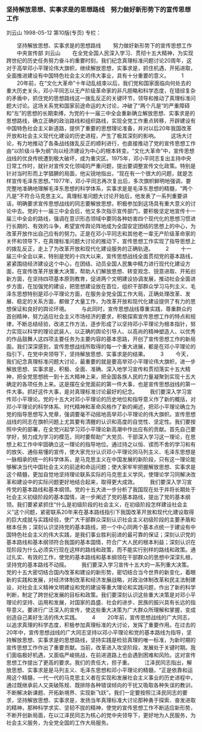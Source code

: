 ### 坚持解放思想、实事求是的思想路线　努力做好新形势下的宣传思想工作
刘云山
1998-05-12
第10版(专页)
专栏：

　　坚持解放思想、实事求是的思想路线
　　努力做好新形势下的宣传思想工作
　　中央宣传部  刘云山
　　在全党全国人民深入学习、贯彻十五大精神，为实现跨世纪的历史任务努力奋斗的重要时刻，我们纪念真理标准问题讨论20周年，这对于高举邓小平理论伟大旗帜，继续解放思想，实事求是，抓住机遇，开拓进取，全面推进建设有中国特色社会主义的伟大事业，具有十分重要的意义。
　　1
　　20年前，在“文化大革命”十年动乱结束以后，我们党和国家面临向何处去的重大历史关头，邓小平同志以无产阶级革命家的非凡胆略和科学态度，在错综复杂的矛盾中，抓住党的思想路线这一拨乱反正的关键环节，领导和推动了真理标准问题大讨论。这场关系党和国家前途命运的大讨论，冲破了“两个凡是”的严重障碍和“左”的思想的长期束缚，为党的十一届三中全会重新确立解放思想、实事求是的思想路线，确立正确的政治路线和组织路线，实现全党工作重点转移，开辟建设有中国特色社会主义新道路，提供了重要的思想理论准备，并对以后20年我国改革开放和社会主义现代化建设的历史进程，产生了极其深刻的影响。
　　这场大讨论，有力地推动了各条战线拨乱反正的顺利进行，也直接推动了党的宣传思想工作由“以阶级斗争为纲”向以经济建设为中心的根本转变。“文化大革命”中，宣传思想战线的优良传统遭到极大破坏，成为重灾区。1975年，邓小平同志复出主持中央日常工作时，就针对宣传文化领域的严重问题，提出要调整宣传文化政策。特别是针对当时形而上学猖獗的局面，他尖锐地指出，“现在有一个很大的问题，就是怎样宣传毛泽东思想。”1977年，邓小平同志再次复出后，多次旗帜鲜明地强调，要完整地准确地理解毛泽东思想的科学体系，实事求是是毛泽东思想的精髓，“两个凡是”不符合马克思主义。真理标准问题大讨论开始后，他发表了一系列重要讲话，明确要求宣传思想战线的同志要解放思想，积极参加到这场具有重大意义的讨论中去。党的十一届三中全会后，他又多次指示宣传部门，要积极坚定地宣传十一届三中全会的路线，强调在意识形态领域中要同各种妨害四个现代化的思想习惯进行长期的、有效的斗争，希望宣传舆论阵地成为全国安定团结的思想上的中心，为改革开放作出自己应有的努力。正是在邓小平同志和其他老一辈无产阶级革命家的关怀和领导下，在真理标准问题大讨论的推动下，宣传思想工作实现了指导思想上的拨乱反正，走上了为改革开放和现代化建设服务的正确轨道。
　　2
　　十一届三中全会以来，特别是党的十四大以来，宣传思想战线全面贯彻党的基本路线，紧紧围绕经济建设这个中心，在团结、动员全国人民集中精力进行现代化建设方面，在宣传改革开放重大决策，帮助人们解放思想、转变观念、锐意进取、开拓创新方面，在坚持四项基本原则教育，促进两个文明建设协调发展，推动社会全面进步方面，在加强党的建设，把思想建设放在首位，组织干部群众学习马列主义、毛泽东思想特别是邓小平理论方面，在服务全党全国工作大局，正确处理改革、发展、稳定的关系方面，都做了大量工作，为改革开放和现代化建设提供了有力的思想保证和良好的舆论环境。
　　与此同时，宣传思想战线尊重实践，尊重群众的首创精神，努力适应社会主义市场经济的要求，积极探索宣传思想工作的特点和规律，不断总结经验，改进工作方法，逐步形成了以坚持邓小平理论为根本指针，努力实现以科学的理论武装人、以正确的舆论引导人、以高尚的精神塑造人、以优秀的作品鼓舞人这四项主要任务为主要内容的基本思路，开创了宣传思想工作的新局面。我们深深感到，宣传思想战线所取得的每一个重大进展，都是在邓小平理论的指引下，在党中央领导下，坚持解放思想、实事求是的结果。
　　3
　　今天，我们纪念真理标准问题大讨论，最重要的就是要高举邓小平理论伟大旗帜，进一步解放思想、实事求是，积极、全面、准确、深入地学习宣传和贯彻落实十五大精神，把全党思想统一到十五大精神上来，把全国各族人民的力量凝聚到实现十五大确定的各项任务上来。这是摆在全党面前的第一件大事，也是宣传思想战线的第一件大事。抓好这件大事，是对真理标准讨论最好的纪念。
　　我们要深入学习宣传邓小平理论。党的十五大对邓小平理论的历史地位和指导意义作了新的概括，对邓小平理论的科学体系、时代精神和革命风格作了新的阐述，把邓小平理论确立为党的指导思想写入党章，强调要毫不动摇地高举邓小平理论的伟大旗帜。宣传思想战线的同志在旗帜问题上尤其要有清醒的认识和高度的自觉性、坚定性。我们要按照中央的部署，在全党兴起学习邓小平理论新高潮中作出应有的贡献。首先自己要学好，努力成为学习的模范，同时要帮助广大党员、干部深入学习这一理论，在思想上和工作中牢固确立这一理论的指导地位。通过持之以恒、锲而不舍的学习和有的放矢、通俗易懂的宣传，使大家充分认识邓小平理论同马列主义、毛泽东思想是一脉相承的统一的科学体系，是马克思主义在中国发展的新阶段，只有这一理论能够解决当代中国社会主义的前途和命运问题；使大家牢牢把握解放思想、实事求是这个精髓，更加自觉地坚持理论联系实际的马克思主义学风，使理论学习同解决改革和建设中的实际问题更好地结合起来，取得更大成效。
　　我们要深入学习宣传党的基本路线和基本纲领。党的十五大进一步分析了我国现在处于并将长期处于社会主义初级阶段的基本国情，进一步阐述了党的基本路线，提出了党的基本纲领。我们要紧紧抓住“什么是初级阶段的社会主义，在初级阶段怎样建设社会主义”这个问题，紧密联系20年来在基本路线指引下我国改革开放和现代化建设取得的巨大成就与实践经验，使广大干部群众深刻认识社会主义初级阶段的主要矛盾和根本任务；深刻认识坚持党的基本路线，把一个中心同两个基本点统一于建设有中国特色社会主义的伟大实践，是我们事业胜利前进的最可靠的保证；深刻认识党的基本路线和基本纲领符合我国的基本国情，符合广大人民的根本利益；深刻认识在现阶段为什么必须实行现在这样的路线和政策，而不能实行别样的路线和政策。通过扎实、有效的工作，使党的基本路线和基本纲领在干部群众的思想中深深扎根，坚持党的基本路线不动摇。
　　我们要深入学习宣传十五大的一系列重大决策。党的十五大密切结合国内改革和建设的新形势，密切结合当今世界的新变化，着眼新的实践和发展，对经济体制改革和经济发展战略，对政治体制改革和民主法制建设，对社会主义精神文明建设和党的建设等重大理论和实践问题，作出了新的科学判断，制定了跨世纪发展的目标和政策。我们要深刻认识这些重大决策是对邓小平理论的坚持、运用和发展，对国家的昌盛、社会的进步、民族的振兴具有长远的指导意义。要进行广泛深入的宣传，使这些重大决策为广大群众所理解和掌握，变成创造自己美好生活的伟大实践。
　　4
　　20年前，宣传思想战线的广大同志，以追求真理的科学态度，积极参加真理标准的大讨论，发挥了重要作用。在过去的20年中，宣传思想战线的广大同志坚持以邓小平理论和党的基本路线为指导，坚持解放思想、实事求是的思想路线，坚持实践是检验真理的唯一标准，为新时期的宣传思想工作作出了重要贡献。当前，改革进入攻坚阶段，发展处于关键时期。我们面临极好机遇，又面临严峻挑战，在前进道路上也会遇到困难和风险。这对宣传思想工作提出了更高的要求。我们的责任大，担子重。
　　江泽民同志指出，解放思想、实事求是是马列主义、毛泽东思想和邓小平理论的精髓，“正是依靠和运用这个精髓，一代一代的马克思主义者在实现和发展社会主义事业的历史进程中，通过既继承前人又突破陈规、既排除各种错误倾向的干扰又吸取各种失误的教训，不断解决新课题、开拓新境界、实现新飞跃”。我们一定要按照江泽民同志的要求，坚持解放思想、实事求是，发扬当年真理标准大讨论那种勇于探索、奋发进取的精神，那种科学求实、坚韧不拔的精神，使党的宣传思想工作不断适应新形势，不断开创新局面，在以江泽民同志为核心的党中央领导下，更好地为人民服务，为社会主义服务，为全党全国的工作大局服务。
